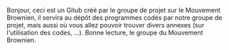 Bonjour, ceci est un Gitub créé par le groupe de projet sur le Mouvement Brownien, il servira au dépôt des programmes codés 
par notre groupe de projet, mais aussi où vous allez pouvoir trouver divers annexes (sur l'utilisation des codes, ...).
Bonne lecture,
le groupe du Mouvement Brownien.
